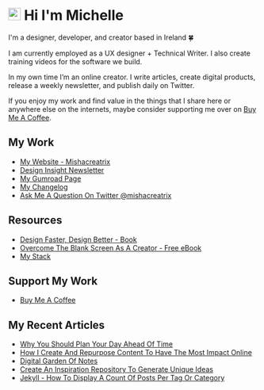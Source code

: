 # <img src="https://media.giphy.com/media/hvRJCLFzcasrR4ia7z/giphy.gif" width="25px"> Hi I'm Michelle


I'm a designer, developer, and creator based in Ireland 🍀

I am currently employed as a UX designer + Technical Writer. I also create training videos for the software we build.

In my own time I’m an online creator. I write articles, create digital products, release a weekly newsletter, and publish daily on Twitter.

If you enjoy my work and find value in the things that I share here or anywhere else on the internets, maybe consider supporting me over on [Buy Me A Coffee](https://www.buymeacoffee.com/mishacreatrix).

## My Work
- [My Website - Mishacreatrix](https://mishacreatrix.com/)
- [Design Insight Newsletter](https://designinsight.substack.com/)
- [My Gumroad Page](https://gumroad.com/mishacreatrix)
- [My Changelog](https://changelog.mishacreatrix.com/)
- [Ask Me A Question On Twitter @mishacreatrix](https://twitter.com/MishaCreatrix)

## Resources
- [Design Faster, Design Better - Book](https://designfaster.netlify.app/)
- [Overcome The Blank Screen As A Creator - Free eBook](https://gum.co/blank-screen)
- [My Stack](https://www.mishacreatrix.com/recommendations)

## Support My Work
- [Buy Me A Coffee](https://www.buymeacoffee.com/mishacreatrix)


## My Recent Articles

  * [Why You Should Plan Your Day Ahead Of Time](https://mishacreatrix.com/essay-plan-your-day)
  * [How I Create And Repurpose Content To Have The Most Impact Online](https://mishacreatrix.com/content-creation-pipeline)
  * [Digital Garden Of Notes](https://mishacreatrix.com/digital-garden)
  * [Create An Inspiration Repository To Generate Unique Ideas](https://mishacreatrix.com/essay-inspiration-repository)
  * [Jekyll - How To Display A Count Of Posts Per Tag Or Category](https://mishacreatrix.com/jekyll-post-count-tag-category)
